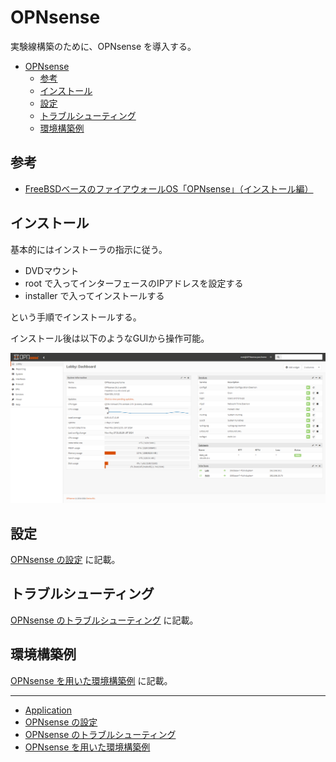 # OPNsense
実験線構築のために、OPNsense を導入する。

- [OPNsense](#opnsense)
  - [参考](#参考)
  - [インストール](#インストール)
  - [設定](#設定)
  - [トラブルシューティング](#トラブルシューティング)
  - [環境構築例](#環境構築例)

## 参考
- [FreeBSDベースのファイアウォールOS「OPNsense」（インストール編）](https://knowledge.sakura.ad.jp/16674/)

## インストール
基本的にはインストーラの指示に従う。

- DVDマウント
- root で入ってインターフェースのIPアドレスを設定する
- installer で入ってインストールする

という手順でインストールする。

インストール後は以下のようなGUIから操作可能。

![](fig/01_after_install.png)

## 設定
[OPNsense の設定](settings/) に記載。

## トラブルシューティング
[OPNsense のトラブルシューティング](troubleshoot/) に記載。

## 環境構築例
[OPNsense を用いた環境構築例](example/) に記載。

---

- [Application](../README.md)
- [OPNsense の設定](settings/)
- [OPNsense のトラブルシューティング](troubleshoot/)
- [OPNsense を用いた環境構築例](example/)
